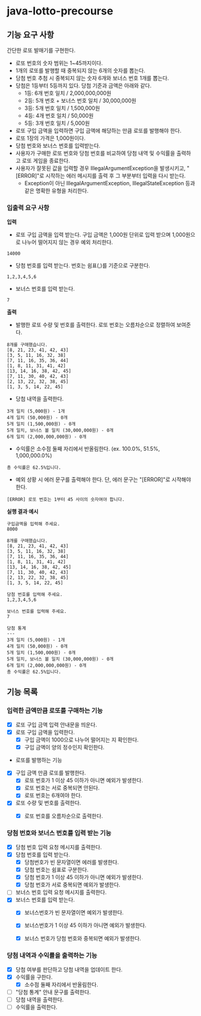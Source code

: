 # java-lotto-precourse
## 기능 요구 사항
간단한 로또 발매기를 구현한다.
- 로또 번호의 숫자 범위는 1~45까지이다.
- 1개의 로또를 발행할 때 중복되지 않는 6개의 숫자를 뽑는다.
- 당첨 번호 추첨 시 중복되지 않는 숫자 6개와 보너스 번호 1개를 뽑는다.
- 당첨은 1등부터 5등까지 있다. 당첨 기준과 금액은 아래와 같다.
  - 1등: 6개 번호 일치 / 2,000,000,000원
  - 2등: 5개 번호 + 보너스 번호 일치 / 30,000,000원
  - 3등: 5개 번호 일치 / 1,500,000원
  - 4등: 4개 번호 일치 / 50,000원
  - 5등: 3개 번호 일치 / 5,000원
- 로또 구입 금액을 입력하면 구입 금액에 해당하는 만큼 로또를 발행해야 한다.
- 로또 1장의 가격은 1,000원이다.
- 당첨 번호와 보너스 번호를 입력받는다.
- 사용자가 구매한 로또 번호와 당첨 번호를 비교하여 당첨 내역 및 수익률을 출력하고 로또 게임을 종료한다.
- 사용자가 잘못된 값을 입력할 경우 IllegalArgumentException을 발생시키고, "[ERROR]"로 시작하는 에러 메시지를 출력 후 그 부분부터 입력을 다시 받는다. 
  - Exception이 아닌 IllegalArgumentException, IllegalStateException 등과 같은 명확한 유형을 처리한다.

### 입출력 요구 사항
**입력**
- 로또 구입 금액을 입력 받는다. 구입 금액은 1,000원 단위로 입력 받으며 1,000원으로 나누어 떨어지지 않는 경우 예외 처리한다.
```
14000
```
- 당첨 번호를 입력 받는다. 번호는 쉼표(,)를 기준으로 구분한다.
```
1,2,3,4,5,6
```
- 보너스 번호를 입력 받는다.
```
7
```

**출력**
- 발행한 로또 수량 및 번호를 출력한다. 로또 번호는 오름차순으로 정렬하여 보여준다.
```
8개를 구매했습니다.
[8, 21, 23, 41, 42, 43] 
[3, 5, 11, 16, 32, 38] 
[7, 11, 16, 35, 36, 44] 
[1, 8, 11, 31, 41, 42] 
[13, 14, 16, 38, 42, 45] 
[7, 11, 30, 40, 42, 43] 
[2, 13, 22, 32, 38, 45] 
[1, 3, 5, 14, 22, 45]
```
- 당첨 내역을 출력한다.
```
3개 일치 (5,000원) - 1개
4개 일치 (50,000원) - 0개
5개 일치 (1,500,000원) - 0개
5개 일치, 보너스 볼 일치 (30,000,000원) - 0개
6개 일치 (2,000,000,000원) - 0개
```
- 수익률은 소수점 둘째 자리에서 반올림한다. (ex. 100.0%, 51.5%, 1,000,000.0%)
```
총 수익률은 62.5%입니다.
```
- 예외 상황 시 에러 문구를 출력해야 한다. 단, 에러 문구는 "[ERROR]"로 시작해야 한다.
```
[ERROR] 로또 번호는 1부터 45 사이의 숫자여야 합니다.
```

**실행 결과 예시**
```
구입금액을 입력해 주세요.
8000

8개를 구매했습니다.
[8, 21, 23, 41, 42, 43] 
[3, 5, 11, 16, 32, 38] 
[7, 11, 16, 35, 36, 44] 
[1, 8, 11, 31, 41, 42] 
[13, 14, 16, 38, 42, 45] 
[7, 11, 30, 40, 42, 43] 
[2, 13, 22, 32, 38, 45] 
[1, 3, 5, 14, 22, 45]

당첨 번호를 입력해 주세요.
1,2,3,4,5,6

보너스 번호를 입력해 주세요.
7

당첨 통계
---
3개 일치 (5,000원) - 1개
4개 일치 (50,000원) - 0개
5개 일치 (1,500,000원) - 0개
5개 일치, 보너스 볼 일치 (30,000,000원) - 0개
6개 일치 (2,000,000,000원) - 0개
총 수익률은 62.5%입니다.
```

## 기능 목록
### 입력한 금액만큼 로또를 구매하는 기능
- [X] 로또 구입 금액 입력 안내문을 띄운다.
- [X] 로또 구입 금액을 입력한다.
  - [X] 구입 금액이 1000으로 나누어 떨어지는 지 확인한다.
  - [X] 구입 금액이 양의 정수인지 확인한다.

- 로또를 발행하는 기능
- [X] 구입 금액 만큼 로또를 발행한다.
  - [X] 로또 번호가 1 이상 45 이하가 아니면 예외가 발생한다.
  - [X] 로또 번호는 서로 중복되면 안된다.
  - [X] 로또 번호는 6개여야 한다.
- [X] 로또 수량 및 번호를 출력한다.
  - [X] 로또 번호를 오름차순으로 출력한다.


### 당첨 번호와 보너스 번호를 입력 받는 기능
- [X] 당첨 번호 입력 요청 메시지를 출력한다.
- [X] 당첨 번호를 입력 받는다.
  - [X] 당첨번호가 빈 문자열이면 에러를 발생한다.
  - [X] 당첨 번호는 쉼표로 구분한다.
  - [X] 당첨 번호가 1 이상 45 이하가 아니면 예외가 발생한다.
  - [X] 당첨 번호가 서로 중복되면 예외가 발생한다.
- [ ] 보너스 번호 입력 요청 메시지를 출력한다.
- [X] 보너스 번호를 입력 받는다.
  - [X] 보너스번호가 빈 문자열이면 예외가 발생한다.
  - [X] 보너스번호가 1 이상 45 이하가 아니면 예외가 발생한다.
  - [X] 보너스 번호가 당첨 번호와 중복되면 예외가 발생한다.


### 당첨 내역과 수익률을 출력하는 기능
- [X] 당첨 여부를 판단하고 당첨 내역을 업데이트 한다.
- [X] 수익률을 구한다.
  - [X] 소수점 둘째 자리에서 반올림한다.
- [ ] "당첨 통계" 안내 문구를 출력한다. 
- [ ] 당첨 내역을 출력한다.
- [ ] 수익률을 출력한다.